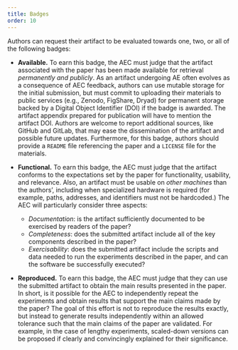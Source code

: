 ```yaml
---
title: Badges
order: 10
---
```


Authors can request their artifact to be evaluated towards one, two, or all of the following badges:

* **Available.** To earn this badge, the AEC must judge that the artifact associated with the paper has been made available for retrieval *permanently and publicly*. As an artifact undergoing AE often evolves as a consequence of AEC feedback, authors can use mutable storage for the initial submission, but must commit to uploading their materials to public services (e.g., Zenodo, FigShare, Dryad) for permanent storage backed by a Digital Object Identifier (DOI) if the badge is awarded. The artifact appendix prepared for publication will have to mention the artifact DOI. Authors are welcome to report additional sources, like GitHub and GitLab, that may ease the dissemination of the artifact and possible future updates. Furthermore, for this badge, authors should provide a `README` file referencing the paper and a `LICENSE` file for the materials.

* **Functional.** To earn this badge, the AEC must judge that the artifact conforms to the expectations set by the paper for functionality, usability, and relevance. Also, an artifact must be usable on *other machines* than the authors’, including when specialized hardware is required (for example, paths, addresses, and identifiers must not be hardcoded.) The AEC will particularly consider three aspects:
	* *Documentation*: is the artifact sufficiently documented to be exercised by readers of the paper?
	* *Completeness*: does the submitted artifact include all of the key components described in the paper?
	* *Exercisability*: does the submitted artifact include the scripts and data needed to run the experiments described in the paper, and can the software be successfully executed?

* **Reproduced.** To earn this badge, the AEC must judge that they can use the submitted artifact to obtain the main results presented in the paper. In short, is it possible for the AEC to independently repeat the experiments and obtain results that support the main claims made by the paper? The goal of this effort is not to reproduce the results exactly, but instead to generate results independently within an allowed tolerance such that the main claims of the paper are validated. For example, in the case of lengthy experiments, scaled-down versions can be proposed if clearly and convincingly explained for their significance.

